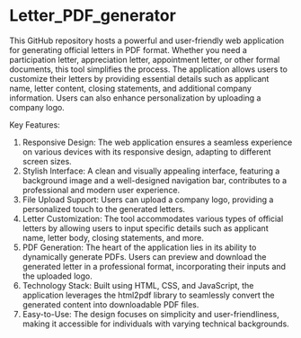 # Letter_PDF_generator

This GitHub repository hosts a powerful and user-friendly web application for generating official letters in PDF format. Whether you need a participation letter, appreciation letter, appointment letter, or other formal documents, this tool simplifies the process. The application allows users to customize their letters by providing essential details such as applicant name, letter content, closing statements, and additional company information. Users can also enhance personalization by uploading a company logo.

Key Features:
1. Responsive Design: The web application ensures a seamless experience on various devices with its responsive design, adapting to different screen sizes.
2. Stylish Interface: A clean and visually appealing interface, featuring a background image and a well-designed navigation bar, contributes to a professional and modern user experience.
3. File Upload Support: Users can upload a company logo, providing a personalized touch to the generated letters.
4. Letter Customization: The tool accommodates various types of official letters by allowing users to input specific details such as applicant name, letter body, closing statements, and more.
5. PDF Generation: The heart of the application lies in its ability to dynamically generate PDFs. Users can preview and download the generated letter in a professional format, incorporating their inputs and the uploaded logo.
6. Technology Stack: Built using HTML, CSS, and JavaScript, the application leverages the html2pdf library to seamlessly convert the generated content into downloadable PDF files.
7. Easy-to-Use: The design focuses on simplicity and user-friendliness, making it accessible for individuals with varying technical backgrounds.
